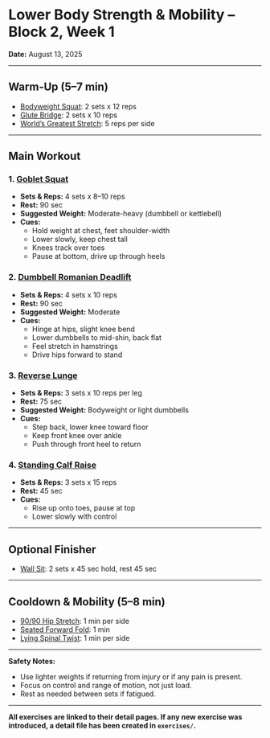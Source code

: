 # Lower Body Strength & Mobility – Block 2, Week 1
**Date:** August 13, 2025

---

## Warm-Up (5–7 min)
- [Bodyweight Squat](../exercises/bodyweight_squat.json): 2 sets x 12 reps
- [Glute Bridge](../exercises/glute_bridge.json): 2 sets x 10 reps
- [World’s Greatest Stretch](../exercises/worlds_greatest_stretch.json): 5 reps per side

---

## Main Workout

### 1. [Goblet Squat](../exercises/goblet_squat.json)
- **Sets & Reps:** 4 sets x 8–10 reps
- **Rest:** 90 sec
- **Suggested Weight:** Moderate-heavy (dumbbell or kettlebell)
- **Cues:**
  - Hold weight at chest, feet shoulder-width
  - Lower slowly, keep chest tall
  - Knees track over toes
  - Pause at bottom, drive up through heels

### 2. [Dumbbell Romanian Deadlift](../exercises/dumbbell_romanian_deadlift.json)
- **Sets & Reps:** 4 sets x 10 reps
- **Rest:** 90 sec
- **Suggested Weight:** Moderate
- **Cues:**
  - Hinge at hips, slight knee bend
  - Lower dumbbells to mid-shin, back flat
  - Feel stretch in hamstrings
  - Drive hips forward to stand

### 3. [Reverse Lunge](../exercises/reverse_lunge.json)
- **Sets & Reps:** 3 sets x 10 reps per leg
- **Rest:** 75 sec
- **Suggested Weight:** Bodyweight or light dumbbells
- **Cues:**
  - Step back, lower knee toward floor
  - Keep front knee over ankle
  - Push through front heel to return

### 4. [Standing Calf Raise](../exercises/standing_calf_raise.json)
- **Sets & Reps:** 3 sets x 15 reps
- **Rest:** 45 sec
- **Cues:**
  - Rise up onto toes, pause at top
  - Lower slowly with control

---

## Optional Finisher
- [Wall Sit](../exercises/wall_sit.json): 2 sets x 45 sec hold, rest 45 sec

---

## Cooldown & Mobility (5–8 min)
- [90/90 Hip Stretch](../exercises/90_90_hip_stretch.json): 1 min per side
- [Seated Forward Fold](../exercises/seated_forward_fold.json): 1 min
- [Lying Spinal Twist](../exercises/lying_spinal_twist.json): 1 min per side

---

**Safety Notes:**  
- Use lighter weights if returning from injury or if any pain is present.
- Focus on control and range of motion, not just load.
- Rest as needed between sets if fatigued.

---

**All exercises are linked to their detail pages. If any new exercise was introduced, a detail file has been created in `exercises/`.**
